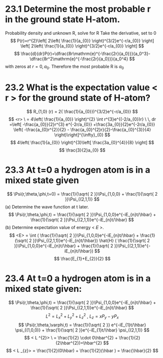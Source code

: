 # 23.1 Determine the most probable r in the ground state H-atom.
Probability density and unknown R, solve for R
Take the derivative, set to 0
$$
P(r)=r^{2}\left[ 2\left( \frac{1}{a_{0}} \right)^{3/2}e^{-r/a_{0}} \right] \left[ 2\left( \frac{1}{a_{0}} \right)^{3/2}e^{-r/a_{0}} \right]
$$
$$
\frac{d}{dr}P(r)=\dfrac{8r\mathrm{e}^{-\frac{2r}{a_0}}}{a_0^3}-\dfrac{8r^2\mathrm{e}^{-\frac{2r}{a_0}}}{a_0^4}
$$
with zeros at $r=0, a_{0}$. Therefore the most probable R is $a_{0}$

# 23.2 What is the expectation value < r > for the ground state of H-atom?
$$
R_{1,0} (r) = 2( \frac{1}{a_{0}})^{3/2}e^{-r/a_{0}}
$$
$$
<r> \ = 4\left( \frac{1}{a_{0}} \right)^{2} \int r^{3}e^{(-2/a_{0})r} \ \, dr  =\left[ -\frac{a_{0}}{2}r^{3} e^{-2r/a_{0}} +\frac{3a_{0}}{2}e^{-2r/a_{0}} \left( -\frac{a_{0}r^{2}}{2} - \frac{a_{0}^{2}r}{2}-\frac{a_{0}^{3}}{4} \right)\right]^{\infty}_{0}
$$
$$
4\left( \frac{1}{a_{0}} \right)^{3}\left[ \frac{3a_{0}^{4}}{8} \right]
$$
$$
\frac{3}{2}a_{0}
$$
# 23.3  At t=0 a hydrogen atom is in a mixed state given 
$$
\Psi(r,\theta,\phi,t=0) = \frac{1}{\sqrt{ 2 }}\Psi_{1,0,0} + \frac{1}{\sqrt{ 2 }}\Psi_{(2,1,1)}
$$
(a) Determine the wave function at t later. 
$$
\Psi(r,\theta,\phi,t) = \frac{1}{\sqrt{ 2 }}\Psi_{1,0,0}e^{-iE_{n}t/\hbar} + \frac{1}{\sqrt{ 2 }}\Psi_{(2,1,1)}e^{-iE_{n}t/\hbar}
$$
(b) Determine expectation value of energy < 𝐸 >.
$$
	<E> = \int ( \frac{1}{\sqrt{ 2 }}\Psi_{1,0,0}e^{-iE_{n}t/\hbar} + \frac{1}{\sqrt{ 2 }}\Psi_{(2,1,1)}e^{-iE_{n}t/\hbar}) \hat{H} ( \frac{1}{\sqrt{ 2 }}\Psi_{1,0,0}e^{-iE_{n}t/\hbar} + \frac{1}{\sqrt{ 2 }}\Psi_{(2,1,1)}e^{-iE_{n}t/\hbar})
$$
$$
\frac{E_{1}+E_{2}}{2}
$$
# 23.4 At t=0 a hydrogen atom is in a mixed state given: 
$$
\Psi(r,\theta,\phi,t) = \frac{1}{\sqrt{ 2 }}\Psi_{1,0,0}e^{-iE_{n}t/\hbar} + \frac{1}{\sqrt{ 2 }}\Psi_{(2,1,1)}e^{-iE_{n}t/\hbar}
$$
$$
L^{2}=L_{x}^{2} + L_{y}^{2} + L_{z}^{2} \ , \ L_{z} = xP_{y} -yP_{x}
$$
$$
\Psi(r,\theta,\varphi,t) = \frac{1}{\sqrt{ 2 }} e^{-iE_{1}t/\hbar} \psi_{(1,0,0)} + \frac{1}{\sqrt{ 2 }}e^{-iE_{1}t/\hbar} \psi_{(2,1,1)}
$$
$$
< L ^{2}>  \ = \frac{1}{2} \cdot 0\hbar^{2} + \frac{1}{2}(2\hbar^{2})=\hbar^{2}
$$
$$
< L _{z}> = \frac{1}{2}(0\hbar) + \frac{1}{2}(\hbar ) = \frac{\hbar}{2}
$$


 